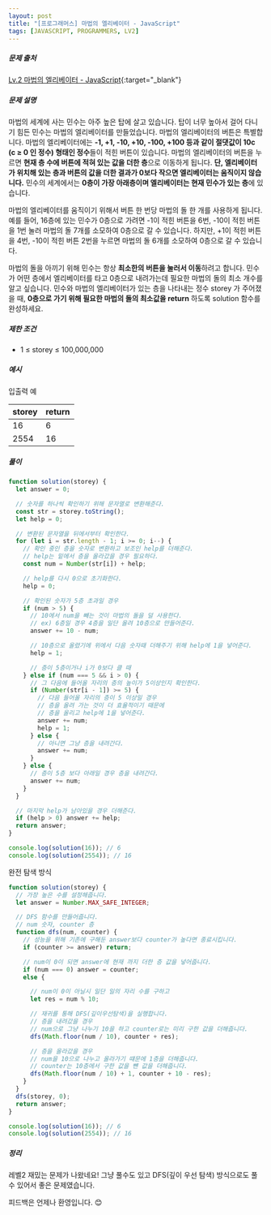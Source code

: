 ```yaml
---
layout: post
title: "[프로그래머스] 마법의 엘리베이터 - JavaScript"
tags: [JAVASCRIPT, PROGRAMMERS, LV2]
---
```


##### 문제 출처

[Lv.2 마법의 엘리베이터 - JavaScript](https://school.programmers.co.kr/learn/courses/30/lessons/148653?language=javascript){:target="\_blank"}

##### 문제 설명

마법의 세계에 사는 민수는 아주 높은 탑에 살고 있습니다. 탑이 너무 높아서 걸어 다니기 힘든 민수는 마법의 엘리베이터를 만들었습니다. 마법의 엘리베이터의 버튼은 특별합니다. 마법의 엘리베이터에는 **-1, +1, -10, +10, -100, +100 등과 같이 절댓값이 10c (c ≥ 0 인 정수) 형태인 정수**들이 적힌 버튼이 있습니다. 마법의 엘리베이터의 버튼을 누르면 **현재 층 수에 버튼에 적혀 있는 값을 더한 층**으로 이동하게 됩니다. **단, 엘리베이터가 위치해 있는 층과 버튼의 값을 더한 결과가 0보다 작으면 엘리베이터는 움직이지 않습니다.** 민수의 세계에서는 **0층이 가장 아래층이며 엘리베이터는 현재 민수가 있는 층**에 있습니다.

마법의 엘리베이터를 움직이기 위해서 버튼 한 번당 마법의 돌 한 개를 사용하게 됩니다.예를 들어, 16층에 있는 민수가 0층으로 가려면 -1이 적힌 버튼을 6번, -10이 적힌 버튼을 1번 눌러 마법의 돌 7개를 소모하여 0층으로 갈 수 있습니다. 하지만, +1이 적힌 버튼을 4번, -10이 적힌 버튼 2번을 누르면 마법의 돌 6개를 소모하여 0층으로 갈 수 있습니다.

마법의 돌을 아끼기 위해 민수는 항상 **최소한의 버튼을 눌러서 이동**하려고 합니다. 민수가 어떤 층에서 엘리베이터를 타고 0층으로 내려가는데 필요한 마법의 돌의 최소 개수를 알고 싶습니다. 민수와 마법의 엘리베이터가 있는 층을 나타내는 정수 storey 가 주어졌을 때, **0층으로 가기 위해 필요한 마법의 돌의 최소값을 return** 하도록 solution 함수를 완성하세요.

##### 제한 조건

- 1 ≤ storey ≤ 100,000,000

##### 예시

입출력 예

| storey | return |
| ------ | ------ |
| 16     | 6      |
| 2554   | 16     |

##### 풀이

```javascript
function solution(storey) {
  let answer = 0;

  // 숫자를 하나씩 확인하기 위해 문자열로 변환해준다.
  const str = storey.toString();
  let help = 0;

  // 변환된 문자열을 뒤에서부터 확인한다.
  for (let i = str.length - 1; i >= 0; i--) {
    // 확인 중인 층을 숫자로 변환하고 보조인 help를 더해준다.
    // help는 밑에서 층을 올라갔을 경우 필요하다.
    const num = Number(str[i]) + help;

    // help를 다시 0으로 초기화한다.
    help = 0;

    // 확인된 숫자가 5층 초과일 경우
    if (num > 5) {
      // 10에서 num을 빼는 것이 마법의 돌을 덜 사용한다.
      // ex) 6층일 경우 4층을 일단 올려 10층으로 만들어준다.
      answer += 10 - num;

      // 10층으로 올렸기에 위에서 다음 숫자때 더해주기 위해 help에 1을 넣어준다.
      help = 1;

      // 층이 5층이거나 i가 0보다 클 때
    } else if (num === 5 && i > 0) {
      // 그 다음에 들어올 자리의 층의 높이가 5이상인지 확인한다.
      if (Number(str[i - 1]) >= 5) {
        // 다음 들어올 자리의 층이 5 이상일 경우
        // 층을 올려 가는 것이 더 효율적이기 때문에
        // 층을 올리고 help에 1을 넣어준다.
        answer += num;
        help = 1;
      } else {
        // 아니면 그냥 층을 내려간다.
        answer += num;
      }
    } else {
      // 층이 5층 보다 아래일 경우 층을 내려간다.
      answer += num;
    }
  }

  // 마지막 help가 남아있을 경우 더해준다.
  if (help > 0) answer += help;
  return answer;
}

console.log(solution(16)); // 6
console.log(solution(2554)); // 16
```

완전 탐색 방식

```javascript
function solution(storey) {
  // 가장 높은 수를 설정해줍니다.
  let answer = Number.MAX_SAFE_INTEGER;

  // DFS 함수를 만들어줍니다.
  // num 숫자, counter 층
  function dfs(num, counter) {
    // 성능을 위해 기존에 구해둔 answer보다 counter가 높다면 종료시킵니다.
    if (counter >= answer) return;

    // num이 0이 되면 answer에 현재 까지 더한 층 값을 넣어줍니다.
    if (num === 0) answer = counter;
    else {

      // num이 0이 아닐시 일단 일의 자리 수를 구하고
      let res = num % 10;

      // 재귀를 통해 DFS(깊이우선탐색)을 실행합니다.
      // 층을 내려갔을 경우
      // num으로 그냥 나누기 10을 하고 counter로는 미리 구한 값을 더해줍니다.
      dfs(Math.floor(num / 10), counter + res);

      // 층을 올라갔을 경우
      // num을 10으로 나누고 올라가기 떄문에 1층을 더해줍니다.
      // counter는 10층에서 구한 값을 뺸 값을 더해줍니다.
      dfs(Math.floor(num / 10) + 1, counter + 10 - res);
    }
  }
  dfs(storey, 0);
  return answer;
}

console.log(solution(16)); // 6
console.log(solution(2554)); // 16
```

##### 정리

레벨2 재밌는 문제가 나왔네요! 그냥 풀수도 있고 DFS(깊이 우선 탐색) 방식으로도 풀 수 있어서 좋은 문제였습니다.<br/>

피드백은 언제나 환영입니다. 😊
